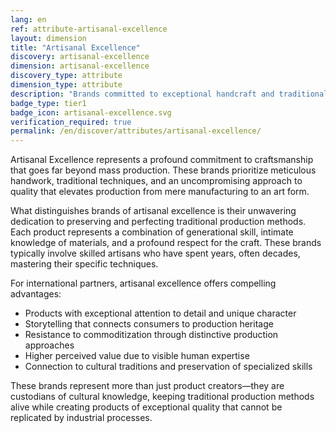 ```yaml
---
lang: en
ref: attribute-artisanal-excellence
layout: dimension
title: "Artisanal Excellence"
discovery: artisanal-excellence
dimension: artisanal-excellence
discovery_type: attribute
dimension_type: attribute
description: "Brands committed to exceptional handcraft and traditional production methods, signaling uncompromising quality and authentic production approaches."
badge_type: tier1
badge_icon: artisanal-excellence.svg
verification_required: true
permalink: /en/discover/attributes/artisanal-excellence/
---
```


Artisanal Excellence represents a profound commitment to craftsmanship that goes far beyond mass production. These brands prioritize meticulous handwork, traditional techniques, and an uncompromising approach to quality that elevates production from mere manufacturing to an art form.

What distinguishes brands of artisanal excellence is their unwavering dedication to preserving and perfecting traditional production methods. Each product represents a combination of generational skill, intimate knowledge of materials, and a profound respect for the craft. These brands typically involve skilled artisans who have spent years, often decades, mastering their specific techniques.

For international partners, artisanal excellence offers compelling advantages:
- Products with exceptional attention to detail and unique character
- Storytelling that connects consumers to production heritage
- Resistance to commoditization through distinctive production approaches
- Higher perceived value due to visible human expertise
- Connection to cultural traditions and preservation of specialized skills

These brands represent more than just product creators—they are custodians of cultural knowledge, keeping traditional production methods alive while creating products of exceptional quality that cannot be replicated by industrial processes.
